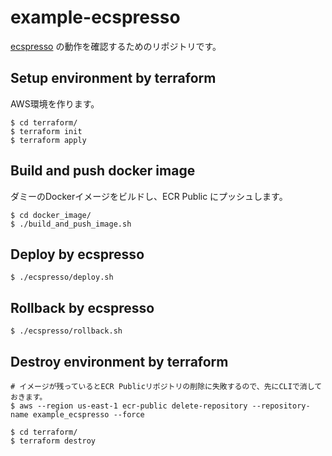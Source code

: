 # example-ecspresso

[ecspresso](https://github.com/kayac/ecspresso) の動作を確認するためのリポジトリです。

## Setup environment by terraform

AWS環境を作ります。

```shell
$ cd terraform/
$ terraform init
$ terraform apply
```

## Build and push docker image

ダミーのDockerイメージをビルドし、ECR Public にプッシュします。

```shell
$ cd docker_image/
$ ./build_and_push_image.sh
```

## Deploy by ecspresso

```shell
$ ./ecspresso/deploy.sh
```

## Rollback by ecspresso

```shell
$ ./ecspresso/rollback.sh
```

## Destroy environment by terraform

```shell
# イメージが残っているとECR Publicリポジトリの削除に失敗するので、先にCLIで消しておきます。
$ aws --region us-east-1 ecr-public delete-repository --repository-name example_ecspresso --force

$ cd terraform/
$ terraform destroy
```

